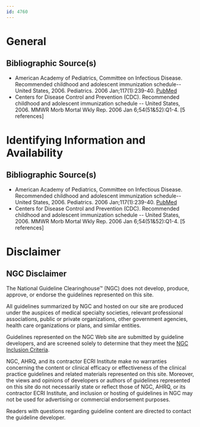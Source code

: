 ```yaml
---
id: 4760
---
```


# General

## Bibliographic Source(s)

- American Academy of Pediatrics, Committee on Infectious Disease. Recommended childhood and adolescent immunization schedule--United States, 2006. Pediatrics. 2006 Jan;117(1):239-40. [ PubMed ](http://www.ncbi.nlm.nih.gov/entrez/query.fcgi?cmd=Retrieve&db=pubmed&dopt=Abstract&list_uids=16396888)
- Centers for Disease Control and Prevention (CDC). Recommended childhood and adolescent immunization schedule -- United States, 2006. MMWR Morb Mortal Wkly Rep. 2006 Jan 6;54(51&52):Q1-4. [5 references]

# Identifying Information and Availability

## Bibliographic Source(s)

- American Academy of Pediatrics, Committee on Infectious Disease. Recommended childhood and adolescent immunization schedule--United States, 2006. Pediatrics. 2006 Jan;117(1):239-40. [ PubMed ](http://www.ncbi.nlm.nih.gov/entrez/query.fcgi?cmd=Retrieve&db=pubmed&dopt=Abstract&list_uids=16396888)
- Centers for Disease Control and Prevention (CDC). Recommended childhood and adolescent immunization schedule -- United States, 2006. MMWR Morb Mortal Wkly Rep. 2006 Jan 6;54(51&52):Q1-4. [5 references]

# Disclaimer

## NGC Disclaimer

The National Guideline Clearinghouse™ (NGC) does not develop, produce, approve, or endorse the guidelines represented on this site.

All guidelines summarized by NGC and hosted on our site are produced under the auspices of medical specialty societies, relevant professional associations, public or private organizations, other government agencies, health care organizations or plans, and similar entities.

Guidelines represented on the NGC Web site are submitted by guideline developers, and are screened solely to determine that they meet the [NGC Inclusion Criteria](/help-and-about/summaries/inclusion-criteria).

NGC, AHRQ, and its contractor ECRI Institute make no warranties concerning the content or clinical efficacy or effectiveness of the clinical practice guidelines and related materials represented on this site. Moreover, the views and opinions of developers or authors of guidelines represented on this site do not necessarily state or reflect those of NGC, AHRQ, or its contractor ECRI Institute, and inclusion or hosting of guidelines in NGC may not be used for advertising or commercial endorsement purposes.

Readers with questions regarding guideline content are directed to contact the guideline developer.


